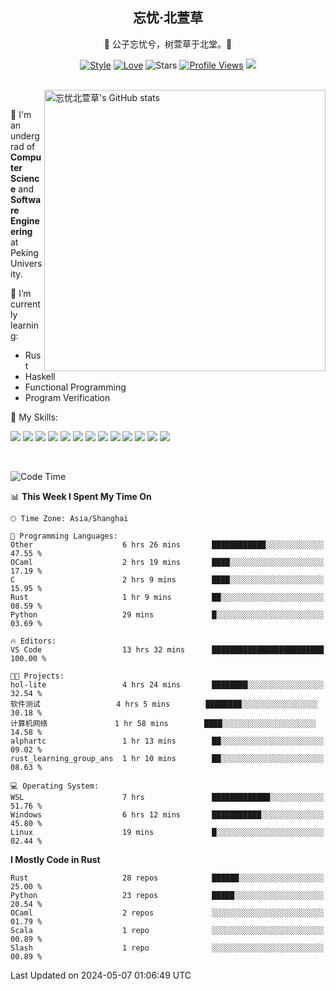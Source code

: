 <div align="center">

## 忘忧·北萱草
  
🌟 公子忘忧兮，树萱草于北堂。🌟 

[![Style](https://img.shields.io/badge/Style-%E5%BF%98%E5%BF%A7%E5%8C%97%E8%90%B1%E8%8D%89-8e48ff)](https://github.com/Wybxc)
[![Love](https://img.shields.io/badge/Love-100%25!-ff69b4)](https://monthly.wybxc.cc)
![Stars](https://img.shields.io/github/stars/Wybxc?affiliations=OWNER%2CCOLLABORATOR&label=Stars)
[![Profile Views](https://komarev.com/ghpvc/?username=Wybxc&color=green)](https://github.com/Wybxc)
![](https://hit.yhype.me/github/profile?user_id=25005856)

</div>

<br/>

<a href="https://github.com/Wybxc/Wybxc">
<img align="right" width="450px" src="https://github.com/Wybxc/metrics/raw/main/merged-stats.svg" alt="忘忧北萱草's GitHub stats" />
</a>

<br />

🏫 I'm an undergrad of **Computer Science** and **Software Engineering** at Peking University.

🌱 I’m currently learning: 
  - Rust
  - Haskell
  - Functional Programming
  - Program Verification

🌟 My Skills:

![](https://img.shields.io/badge/-Python-3e74a2?style=flat-square&logo=Python&logoColor=fff)
![](https://img.shields.io/badge/-TypeScript-3178C6?style=flat-square&logo=TypeScript&logoColor=fff)
![](https://img.shields.io/badge/-Rust-9a7b63?style=flat-square&logo=Rust&logoColor=fff)
![](https://img.shields.io/badge/-C++-ae3a62?style=flat-square&logo=cplusplus&logoColor=fff)
![](https://img.shields.io/badge/-OCaml-ac5e0a?style=flat-square&logo=OCaml&logoColor=fff)
![](https://img.shields.io/badge/-React-2d98ce?style=flat-square&logo=React&logoColor=fff)
![](https://img.shields.io/badge/-FastAPI-009688?style=flat-square&logo=FastAPI&logoColor=fff)
![](https://img.shields.io/badge/-NumPy-5974c9?style=flat-square&logo=NumPy&logoColor=fff)
![](https://img.shields.io/badge/-PyTorch-d6543c?style=flat-square&logo=PyTorch&logoColor=fff)
![](https://img.shields.io/badge/-Nix-2496ED?style=flat-square&logo=NixOS&logoColor=fff)
![](https://img.shields.io/badge/-Neo4j-1c4063?style=flat-square&logo=Neo4j&logoColor=fff)
![](https://img.shields.io/badge/-Ren'Py-bb6365?style=flat-square&logo=RenPy&logoColor=fff)
![](https://img.shields.io/badge/-After%20Effects-090159?style=flat-square&logo=adobeaftereffects&logoColor=fff)

<br />

<!--START_SECTION:waka-->
![Code Time](http://img.shields.io/badge/Code%20Time-1%2C804%20hrs%2031%20mins-blue)

📊 **This Week I Spent My Time On** 

```text
🕑︎ Time Zone: Asia/Shanghai

💬 Programming Languages: 
Other                    6 hrs 26 mins       ████████████░░░░░░░░░░░░░   47.55 % 
OCaml                    2 hrs 19 mins       ████░░░░░░░░░░░░░░░░░░░░░   17.19 % 
C                        2 hrs 9 mins        ████░░░░░░░░░░░░░░░░░░░░░   15.95 % 
Rust                     1 hr 9 mins         ██░░░░░░░░░░░░░░░░░░░░░░░   08.59 % 
Python                   29 mins             █░░░░░░░░░░░░░░░░░░░░░░░░   03.69 % 

🔥 Editors: 
VS Code                  13 hrs 32 mins      █████████████████████████   100.00 % 

🐱‍💻 Projects: 
hol-lite                 4 hrs 24 mins       ████████░░░░░░░░░░░░░░░░░   32.54 % 
软件测试                 4 hrs 5 mins        ████████░░░░░░░░░░░░░░░░░   30.18 % 
计算机网络               1 hr 58 mins        ████░░░░░░░░░░░░░░░░░░░░░   14.58 % 
alphartc                 1 hr 13 mins        ██░░░░░░░░░░░░░░░░░░░░░░░   09.02 % 
rust_learning_group_ans  1 hr 10 mins        ██░░░░░░░░░░░░░░░░░░░░░░░   08.63 % 

💻 Operating System: 
WSL                      7 hrs               █████████████░░░░░░░░░░░░   51.76 % 
Windows                  6 hrs 12 mins       ███████████░░░░░░░░░░░░░░   45.80 % 
Linux                    19 mins             █░░░░░░░░░░░░░░░░░░░░░░░░   02.44 % 
```

**I Mostly Code in Rust** 

```text
Rust                     28 repos            ██████░░░░░░░░░░░░░░░░░░░   25.00 % 
Python                   23 repos            █████░░░░░░░░░░░░░░░░░░░░   20.54 % 
OCaml                    2 repos             ░░░░░░░░░░░░░░░░░░░░░░░░░   01.79 % 
Scala                    1 repo              ░░░░░░░░░░░░░░░░░░░░░░░░░   00.89 % 
Slash                    1 repo              ░░░░░░░░░░░░░░░░░░░░░░░░░   00.89 % 
```




 Last Updated on 2024-05-07 01:06:49 UTC
<!--END_SECTION:waka-->
